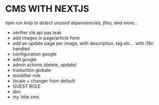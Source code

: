 # CMS WITH NEXTJS

_npm run knip to detect unused dependencies, files, and more..._

<!-- TODO -->

* vérifier clé api pas leak
* add images in page/article form
* add an update page per image, with description, tag etc... with i18n handled
* configuration google
* add google
* admin actions (delete, update)
* traduction globale
* moidifier role
* locale + changer from default
* GUEST ROLE
* doc
* my little cms

